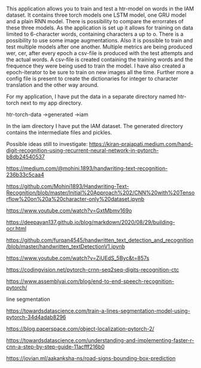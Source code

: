 This application allows you to train and test a htr-model on words in the IAM dataset. It contains three torch
models one LSTM model, one GRU model and a plain RNN model. There is possibility to compare the errorrates of these
three models. As the application is set up it allows for training on data limited to 6-character words, containing
characters a up to o. There is a possibility to use some image augmentations. Also it is possible to train and test
multiple
models after one another. Multiple metrics are being produced wer, cer, after every epoch a csv-file is produced with
the test
attempts and the actual words. A csv-file is created containing the training words and the frequence they were being
used to
train the model. I have also created a epoch-iterator to be sure to train on new images all the time. Further more a
config file is present to
create the dictionaries for integer to character translation and the other way around.

For my application, I have put the data in a separate directory named htr-torch next to my app directory.

htr-torch-data
->generated
->iam

In the iam directory I have put the IAM dataset. The generated directory contains the intermediate files and pickles.

Possible ideas still to investigate:
https://kiran-prajapati.medium.com/hand-digit-recognition-using-recurrent-neural-network-in-pytorch-b8db24540537

https://medium.com/@mohini.1893/handwriting-text-recognition-236b33c5caa4

https://github.com/Mohini1893/Handwriting-Text-Recognition/blob/master/Initial%20Approach%202/CNN%20with%20Tensorflow%20on%20a%20character-only%20dataset.ipynb

https://www.youtube.com/watch?v=GxtMbmv169o

https://deepayan137.github.io/blog/markdown/2020/08/29/building-ocr.html

https://github.com/furqan4545/handwritten_text_detection_and_recognition/blob/master/handwritten_textDetectionV1.ipynb

https://www.youtube.com/watch?v=ZiUEdS_5Byc&t=857s

https://codingvision.net/pytorch-crnn-seq2seq-digits-recognition-ctc

https://www.assemblyai.com/blog/end-to-end-speech-recognition-pytorch/

line segmentation

https://towardsdatascience.com/train-a-lines-segmentation-model-using-pytorch-34d4adab8296

https://blog.paperspace.com/object-localization-pytorch-2/

https://towardsdatascience.com/understanding-and-implementing-faster-r-cnn-a-step-by-step-guide-11acfff216b0

https://jovian.ml/aakanksha-ns/road-signs-bounding-box-prediction